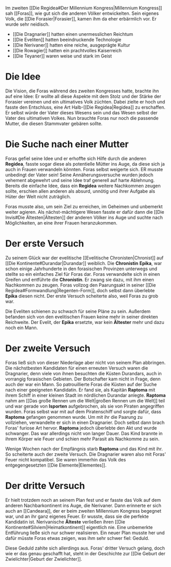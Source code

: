 Im zweiten [[Die Regidea#Der Millennium Kongress|Millennium Kongress]] sah [[Foras]], wie gut sich die anderen Völker entwickelten. Sein eigenes Volk, die [[Die Forasier|Forasier]], kamen ihm da eher erbärmlich vor. Er wurde sehr neidisch.
- [[Die Dragnarier]] hatten einen unermesslichen Reichtum    
- [[Die Eveliten]] hatten beeindruckende Technologie    
- [[Die Nerivaner]] hatten eine reiche, ausgeprägte Kultur    
- [[Die Rowagier]] hatten ein prachtvolles Kaiserreich    
- [[Die Teyaner]] waren weise und stark im Geist
# Die Idee
Die Vision, die Foras während des zweiten Kongresses hatte, brachte ihn auf eine Idee: Er wollte all diese Aspekte mit dem Stolz und der Stärke der Forasier vereinen und ein ultimatives Volk züchten.
Dabei zielte er hoch und fasste den Entschluss, eine Art Halb-[[Die Regidea|Regidea]] zu erschaffen. Er selbst würde der Vater dieses Wesens sein und das Wesen selbst der Vater des ultimativen Volkes. Nun brauchte Foras nur noch die passende Mutter, die diesen Stammvater gebären sollte.
# Die Suche nach einer Mutter
Foras gefiel seine Idee und er erhoffte sich Hilfe durch die anderen **Regidea**, fasste sogar diese als potentielle Mütter ins Auge, da diese sich ja auch in Frauen verwandeln könnten. Foras selbst weigerte sich. ER musste unbedingt der Vater sein!
Seine Annäherungsversuche wurden jedoch vehement abgewehrt und seine Idee traf generell auf harte Ablehnung. Bereits die einfache Idee, dass ein **Regidea** weitere Nachkommen zeugen sollte, erschien allen anderen als absurd, unnötig und ihrer Aufgabe als Hüter der Welt nicht zuträglich.

Foras musste also, um sein Ziel zu erreichen, im Geheimen und unbemerkt weiter agieren. Als nächst-mächtigere Wesen fasste er dafür dann die [[Die Invis#Die Ältesten|Ältesten]] der anderen Völker ins Auge und suchte nach Möglichkeiten, an eine ihrer Frauen heranzukommen.
# Der erste Versuch
Zu seinem Glück war der evelitische [[Evelitische Chronisten|Chronist]] auf [[Die Kontinente#Durandar|Durandar]] weiblich. Die **Chronistin** **Epika**, war schon einige Jahrhunderte in den forasischen Provinzen unterwegs und stellte so ein einfaches Ziel für Foras dar.
Foras verwandelte sich in einen Greifen und entführte die **Chronistin**. Er zwang sie dazu, mit ihm einen Nachkommen zu zeugen. Foras vollzog den Paarungsakt in seiner [[Die Regidea#Formwandlung|Regenten-Form]], doch selbst dann überlebte **Epika** diesen nicht. Der erste Versuch scheiterte also, weil Foras zu grob war. 

Die Eveliten schienen zu schwach für seine Pläne zu sein. Außerdem befanden sich von den evelitischen Frauen keine mehr in seiner direkten Reichweite. Der Evelit, der **Epika** ersetzte, war kein **Ältester** mehr und dazu noch ein Mann.
# Der zweite Versuch
Foras ließ sich von dieser Niederlage aber nicht von seinem Plan abbringen. Die nächstbesten Kandidaten für einen erneuten Versuch waren die Dragnarier, denn viele von ihnen besuchten die Küsten Durandars, auch in vorrangig forasischen Gebieten. Der Botschafter kam nicht in Frage, denn auch der war ein Mann. So patrouillierte Foras die Küsten auf der Suche nach einer geeigneten Kandidatin.
Er fand sie, als Kapitän **Raptoma** mit ihrem Schiff in einer kleinen Stadt im nördlichen Durandar anlegte. **Raptoma** nahm am [[Das große Rennen um die Welt|großen Rennen um die Welt]] teil und war gerade von **Isporten** aufgebrochen, als sie von Piraten angegriffen wurden. Foras selbst war mit auf dem Piratenschiff und sorgte dafür, dass **Raptoma** gefangen genommen wurde.
Um mit ihr die Paarung zu vollziehen, verwandelte er sich in einen Dragnarier. Doch selbst dann brach Foras' furiose Art hervor. **Raptoma** jedoch überlebte den Akt und wurde schwanger. Das war allerdings nicht von langer Dauer. Das Kind brannte in ihrem Körper wie Feuer und schien mehr Parasit als Nachkomme zu sein.

Wenige Wochen nach der Empfängnis starb **Raptoma** und das Kind mit ihr. So scheiterte auch der zweite Versuch. Die Dragnarier waren also mit Foras' Feuer nicht kompatibel. Sie waren immerhin das Volk des entgegengesetzten [[Die Elemente|Elementes]].
# Der dritte Versuch
Er hielt trotzdem noch an seinem Plan fest und er fasste das Volk auf dem anderen Nachbarkontinent ins Auge, die Nerivaner. Dann erinnerte er sich auch an [[Candeara]], der er beim zweiten Millennium Kongress begegnet war, und an ihr ganz eigenes Feuer. Er wusste, dass sie die perfekte Kandidatin ist.
Nerivanische **Älteste** verließen ihren [[Die Kontinente#Silviem|Heimatkontinent]] eigentlich nie. Eine unbemerkte Entführung ließe sich nur schwer realisieren. Ein neuer Plan musste her und dafür müsste Foras etwas zeigen, was ihm sehr schwer fiel: Geduld.
  
Diese Geduld zahlte sich allerdings aus. Foras' dritter Versuch gelang, doch wie er das genau geschafft hat, steht in der Geschichte zur [[Die Geburt der Zwielichter|Geburt der Zwielichter]].